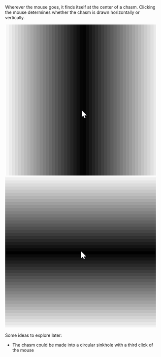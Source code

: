 Wherever the mouse goes, it finds itself at the center of a chasm. Clicking the mouse determines whether the chasm is drawn horizontally or vertically.

![A vertical chasm, centered on the mouse](verticalChasm.png)
![A horizontal chasm, centered on the mouse](horizontalChasm.png)

Some ideas to explore later:

* The chasm could be made into a circular sinkhole with a third click of the mouse